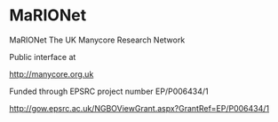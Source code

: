 # MaRIONet
MaRIONet The UK Manycore Research Network

Public interface at 

http://manycore.org.uk

Funded through EPSRC project number EP/P006434/1

http://gow.epsrc.ac.uk/NGBOViewGrant.aspx?GrantRef=EP/P006434/1

